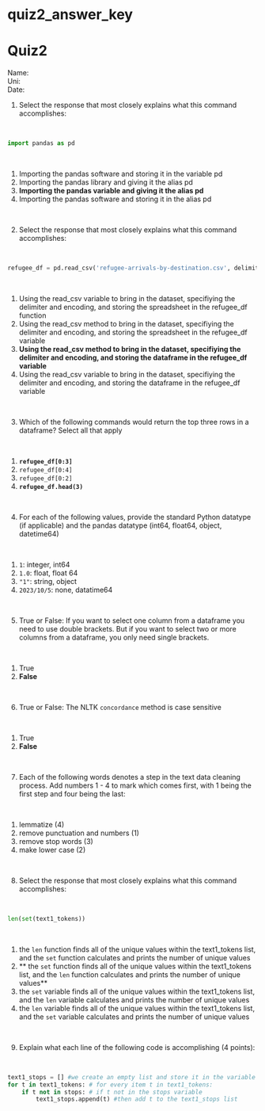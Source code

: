 # quiz2_answer_key
# Quiz2
Name:
</br>
Uni:
</br>
Date:
</br>

1. Select the response that most closely explains what this command accomplishes: 
</br>

```python
import pandas as pd
```
</br>

1. Importing the pandas software and storing it in the variable pd
2. Importing the pandas library and giving it the alias pd
3. **Importing the pandas variable and giving it the alias pd**
4. Importing the pandas software and storing it in the alias pd

</br>

2. Select the response that most closely explains what this command accomplishes: 
</br>

```python
refugee_df = pd.read_csv('refugee-arrivals-by-destination.csv', delimiter=",", encoding='utf-8')
```
</br>

1. Using the read_csv variable to bring in the dataset, specifiying the delimiter and encoding, and storing the spreadsheet in the refugee_df function
2. Using the read_csv method to bring in the dataset, specifiying the delimiter and encoding, and storing the spreadsheet in the refugee_df variable
3. **Using the read_csv method to bring in the dataset, specifiying the delimiter and encoding, and storing the dataframe in the refugee_df variable**
4. Using the read_csv variable to bring in the dataset, specifiying the delimiter and encoding, and storing the dataframe in the refugee_df variable
</br>

3. Which of the following commands would return the top three rows in a dataframe? Select all that apply
</br>

1. **`refugee_df[0:3]`**
2. `refugee_df[0:4]`
3. `refugee_df[0:2]`
4. **`refugee_df.head(3)`**
</br>

4. For each of the following values, provide the standard Python datatype (if applicable) and the pandas datatype (int64, float64, object, datetime64)
</br>

1. `1`: integer, int64
2. `1.0`: float, float 64
3. `"1"`: string, object
4. `2023/10/5`: none, datatime64
</br>

5. True or False: If you want to select one column from a dataframe you need to use double brackets. But if you want to select two or more columns from a dataframe, you only need single brackets. 
</br>

1. True
2. **False**
</br>

6. True or False: The NLTK `concordance` method is case sensitive
</br>

1. True
2. **False**
</br>

7. Each of the following words denotes a step in the text data cleaning process. Add numbers 1 - 4 to mark which comes first, with 1 being the first step and four being the last:
</br>

1. lemmatize (4)
2. remove punctuation and numbers (1)
3. remove stop words (3)
4. make lower case (2)
</br>

8. Select the response that most closely explains what this command accomplishes: 
</br>

```python
len(set(text1_tokens))
```

</br>

1. the `len` function finds all of the unique values within the text1_tokens list, and the `set` function calculates and prints the number of unique values
2. ** the `set` function finds all of the unique values within the text1_tokens list, and the `len` function calculates and prints the number of unique values**
3. the `set` variable finds all of the unique values within the text1_tokens list, and the `len` variable calculates and prints the number of unique values
4. the `len` variable finds all of the unique values within the text1_tokens list, and the `set` variable calculates and prints the number of unique values
</br>

9. Explain what each line of the following code is accomplishing (4 points):
</br>

```python
text1_stops = [] #we create an empty list and store it in the variable text1_stops
for t in text1_tokens: # for every item t in text1_tokens:
    if t not in stops: # if t not in the stops variable
        text1_stops.append(t) #then add t to the text1_stops list
```

</br>
